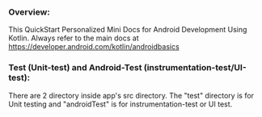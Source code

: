 ### Overview:
This QuickStart Personalized Mini Docs for Android Development Using Kotlin. Always refer to the main docs at https://developer.android.com/kotlin/androidbasics

### Test (Unit-test) and Android-Test (instrumentation-test/UI-test):
There are 2 directory inside app's src directory. The "test" directory is for Unit testing and "androidTest" is for instrumentation-test or UI test.